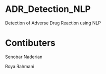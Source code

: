 # ADR_Detection_NLP
Detection of Adverse Drug Reaction using NLP


# Contibuters
Senobar Naderian

Roya Rahmani

